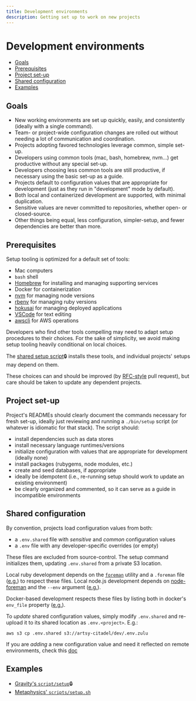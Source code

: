 ```yaml
---
title: Development environments
description: Getting set up to work on new projects
---
```


# Development environments

<!-- START doctoc generated TOC please keep comment here to allow auto update -->
<!-- DON'T EDIT THIS SECTION, INSTEAD RE-RUN doctoc TO UPDATE -->


- [Goals](#goals)
- [Prerequisites](#prerequisites)
- [Project set-up](#project-set-up)
- [Shared configuration](#shared-configuration)
- [Examples](#examples)

<!-- END doctoc generated TOC please keep comment here to allow auto update -->

## Goals

- New working environments are set up quickly, easily, and consistently (ideally with a single command).
- Team- or project-wide configuration changes are rolled out without needing a lot of communication and
  coordination.
- Projects adopting favored technologies leverage common, simple set-up.
- Developers using common tools (mac, bash, homebrew, nvm...) get productive without any special set-up.
- Developers choosing less common tools are still productive, if necessary using the basic set-up as a guide.
- Projects default to configuration values that are appropriate for development (just as they run in "development"
  mode by default).
- Both local and containerized development are supported, with minimal duplication.
- Sensitive values are never committed to repositories, whether open- or closed-source.
- Other things being equal, less configuration, simpler-setup, and fewer dependencies are better than more.

## Prerequisites

Setup tooling is optimized for a default set of tools:

- Mac computers
- `bash` shell
- [Homebrew](https://brew.sh/) for installing and managing supporting services
- Docker for containerization
- [nvm](https://github.com/nvm-sh/nvm) for managing node versions
- [rbenv](https://github.com/rbenv/rbenv) for managing ruby versions
- [hokusai](hokusai.md) for managing deployed applications
- [VSCode](https://code.visualstudio.com/) for text editing
- [awscli](https://aws.amazon.com/cli/) for AWS operations

Developers who find other tools compelling may need to adapt setup procedures to their choices. For the sake of
simplicity, we avoid making setup tooling heavily conditional on local choices.

The [shared setup script](https://github.com/artsy/potential/blob/main/scripts/setup)🔒 installs these tools, and
individual projects' setups may depend on them.

These choices can and should be improved (by [RFC-style](rfcs.md) pull request), but care should be taken to update
any dependent projects.

## Project set-up

Project's READMEs should clearly document the commands necessary for fresh set-up, ideally just reviewing and
running a `./bin/setup` script (or whatever is idiomatic for that stack). The script should:

- install dependencies such as data stores
- install necessary language runtimes/versions
- initialize configuration with values that are appropriate for development (ideally none)
- install packages (rubygems, node modules, etc.)
- create and seed databases, if appropriate
- ideally be idempotent (i.e., re-running setup should work to update an existing environment)
- be clearly organized and commented, so it can serve as a guide in incompatible environments

## Shared configuration

By convention, projects load configuration values from both:

- a `.env.shared` file with _sensitive_ and _common_ configuration values
- a `.env` file with any developer-specific overrides (or empty)

These files are excluded from source-control. The setup command initializes them, updating `.env.shared` from a
private S3 location.

Local ruby development depends on the [`foreman`](https://github.com/ddollar/foreman) utility and a `.foreman` file
([e.g.](https://github.com/artsy/horizon/blob/master/.foreman)) to respect these files. Local node.js development
depends on [node-foreman](https://github.com/strongloop/node-foreman) and the `--env` argument
([e.g.](https://github.com/artsy/metaphysics/blob/edad4a5f2215a61bb09719901a4fdfd38cd0afcd/package.json#L19)).

Docker-based development respects these files by listing both in docker's `env_file` property
([e.g.](https://github.com/artsy/horizon/blob/2202391c9622b5ec655bf2c6d0f35ef379d0687f/hokusai/development.yml#L18-L20)).

To _update_ shared configuration values, simply modify `.env.shared` and re-upload it to its shared location as
`.env.<project>`. E.g.:

    aws s3 cp .env.shared s3://artsy-citadel/dev/.env.zulu

If you are _adding_ a new configuration value and need it reflected on remote
environments, check this
[doc](https://github.com/artsy/README/blob/3b82f9d0853e55ec7ebba76d1f50dc5e386ac18d/playbooks/hokusai.md#updating-environment-variables)

## Examples

- [Gravity's `script/setup`](https://github.com/artsy/gravity/blob/master/bin/setup)🔒
- [Metaphysics' `scripts/setup.sh`](https://github.com/artsy/metaphysics/blob/master/scripts/setup.sh)
